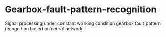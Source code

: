# Gearbox-fault-pattern-recognition
Signal processing under constant working condition gearbox fault pattern recognition based on neural network
